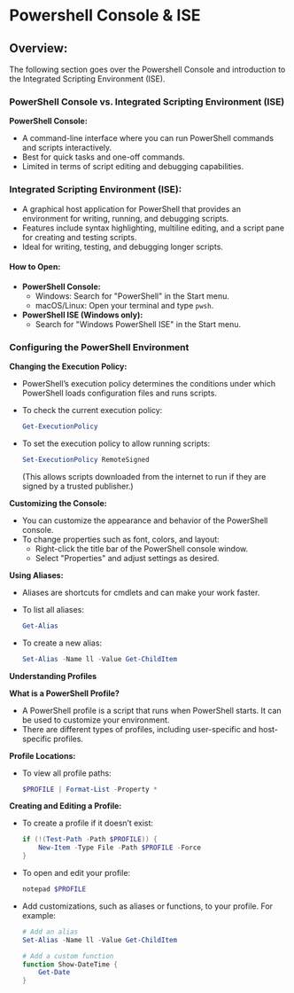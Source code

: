 # Powershell Console & ISE

## **Overview:**&#x20;

The following section goes over the Powershell Console and introduction to the Integrated Scripting Environment (ISE).

### **PowerShell Console vs. Integrated Scripting Environment (ISE)**

**PowerShell Console:**

* A command-line interface where you can run PowerShell commands and scripts interactively.
* Best for quick tasks and one-off commands.
* Limited in terms of script editing and debugging capabilities.

### **Integrated Scripting Environment (ISE):**

* A graphical host application for PowerShell that provides an environment for writing, running, and debugging scripts.
* Features include syntax highlighting, multiline editing, and a script pane for creating and testing scripts.
* Ideal for writing, testing, and debugging longer scripts.

#### **How to Open:**

* **PowerShell Console:**
  * Windows: Search for "PowerShell" in the Start menu.
  * macOS/Linux: Open your terminal and type `pwsh`.
* **PowerShell ISE (Windows only):**
  * Search for "Windows PowerShell ISE" in the Start menu.

### **Configuring the PowerShell Environment**

**Changing the Execution Policy:**

* PowerShell’s execution policy determines the conditions under which PowerShell loads configuration files and runs scripts.
*   To check the current execution policy:

    ```powershell
    Get-ExecutionPolicy
    ```
*   To set the execution policy to allow running scripts:

    ```powershell
    Set-ExecutionPolicy RemoteSigned
    ```

    (This allows scripts downloaded from the internet to run if they are signed by a trusted publisher.)

**Customizing the Console:**

* You can customize the appearance and behavior of the PowerShell console.
* To change properties such as font, colors, and layout:
  * Right-click the title bar of the PowerShell console window.
  * Select "Properties" and adjust settings as desired.

**Using Aliases:**

* Aliases are shortcuts for cmdlets and can make your work faster.
*   To list all aliases:

    ```powershell
    Get-Alias
    ```
*   To create a new alias:

    ```powershell
    Set-Alias -Name ll -Value Get-ChildItem
    ```

**Understanding Profiles**

**What is a PowerShell Profile?**

* A PowerShell profile is a script that runs when PowerShell starts. It can be used to customize your environment.
* There are different types of profiles, including user-specific and host-specific profiles.

**Profile Locations:**

*   To view all profile paths:

    ```powershell
    $PROFILE | Format-List -Property *
    ```

**Creating and Editing a Profile:**

*   To create a profile if it doesn’t exist:

    ```powershell
    if (!(Test-Path -Path $PROFILE)) {
        New-Item -Type File -Path $PROFILE -Force
    }
    ```
*   To open and edit your profile:

    ```powershell
    notepad $PROFILE
    ```
*   Add customizations, such as aliases or functions, to your profile. For example:

    ```powershell
    # Add an alias
    Set-Alias -Name ll -Value Get-ChildItem

    # Add a custom function
    function Show-DateTime {
        Get-Date
    }
    ```
